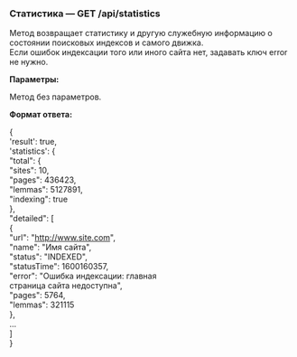 ### Статистика — GET /api/statistics

Метод возвращает статистику и другую служебную информацию о состоянии поисковых индексов и самого движка.  
Если ошибок индексации того или иного сайта нет, задавать ключ error не нужно.

**Параметры:**

Метод без параметров.

**Формат ответа:**

{  
'result': true,  
'statistics': {  
"total": {  
"sites": 10,  
"pages": 436423,  
"lemmas": 5127891,  
"indexing": true  
},  
"detailed": [  
{  
"url": "http://www.site.com",  
"name": "Имя сайта",  
"status": "INDEXED",  
"statusTime": 1600160357,  
"error": "Ошибка индексации: главная  
страница сайта недоступна",  
"pages": 5764,  
"lemmas": 321115  
},  
...  
]  
}  

